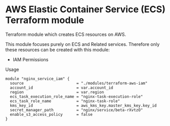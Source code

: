 # AWS Elastic Container Service (ECS) Terraform module

Terraform module which creates ECS resources on AWS.

This module focuses purely on ECS and Related services. Therefore only these resources can be created with this module:

- IAM Permissions

Usage
```
module "nginx_service_iam" {
  source                       = "./modules/terraform-aws-iam"
  account_id                   = var.account_id
  region                       = var.region
  ecs_task_execution_role_name = "nginx-task-execution-role"
  ecs_task_role_name           = "nginx-task-role"
  kms_key_id                   = aws_kms_key.master_kms_key.key_id
  secret_manager_path          = "nginx/service/beta-rXvtzO"
  enable_s3_access_policy      = false
}
```
